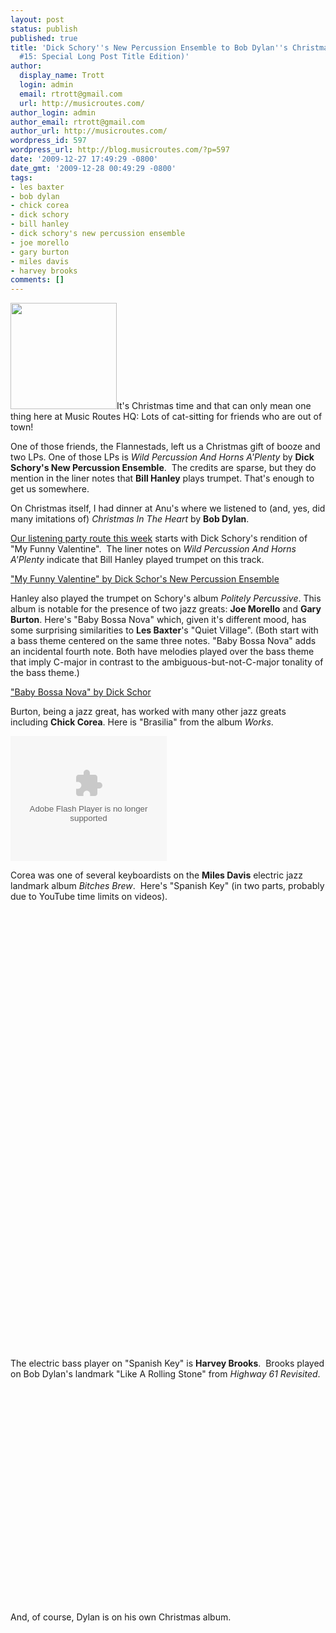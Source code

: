 ```yaml
---
layout: post
status: publish
published: true
title: 'Dick Schory''s New Percussion Ensemble to Bob Dylan''s Christmas Album (SMLP
  #15: Special Long Post Title Edition)'
author:
  display_name: Trott
  login: admin
  email: rtrott@gmail.com
  url: http://musicroutes.com/
author_login: admin
author_email: rtrott@gmail.com
author_url: http://musicroutes.com/
wordpress_id: 597
wordpress_url: http://blog.musicroutes.com/?p=597
date: '2009-12-27 17:49:29 -0800'
date_gmt: '2009-12-28 00:49:29 -0800'
tags:
- les baxter
- bob dylan
- chick corea
- dick schory
- bill hanley
- dick schory's new percussion ensemble
- joe morello
- gary burton
- miles davis
- harvey brooks
comments: []
---
```

<p><img class="alignright" src="http://image.listen.com/img/170x170/9/9/4/6/1816499_170x170.jpg" alt="" width="170" height="170" />It's Christmas time and that can only mean one thing here at Music Routes HQ: Lots of cat-sitting for friends who are out of town!</p>
<p>One of those friends, the Flannestads, left us a Christmas gift of booze and two LPs. One of those LPs is <em>Wild Percussion And Horns A'Plenty</em> by <strong>Dick Schory's New Percussion Ensemble</strong>.  The credits are sparse, but they do mention in the liner notes that <strong>Bill Hanley</strong> plays trumpet. That's enough to get us somewhere.</p>
<p>On Christmas itself, I had dinner at Anu's where we listened to (and, yes, did many imitations of) <em>Christmas In The Heart </em>by <strong>Bob Dylan</strong>.</p>
<p><a href="http://www.musicroutes.com/route.php?route=9ac68c56b2beb7f7d13b0ee03932a905" target="_blank">Our listening party route this week</a> starts with Dick Schory's rendition of "My Funny Valentine".  The liner notes on <em>Wild Percussion And Horns A'Plenty</em> indicate that Bill Hanley played trumpet on this track.</p>
<p><a href="http://www.palacefamilysteakhouse.com/multimedia/myfunnyvalentine.mp3">"My Funny Valentine" by Dick Schor's New Percussion Ensemble</a></p>
<p>Hanley also played the trumpet on Schory's album <em>Politely Percussive</em>. This album is notable for the presence of two jazz greats: <strong>Joe Morello</strong> and <strong>Gary Burton</strong>.  Here's "Baby Bossa Nova" which, given it's different mood, has some surprising similarities to <strong>Les Baxter</strong>'s "Quiet Village". (Both start with a bass theme centered on the same three notes.  "Baby Bossa Nova" adds an incidental fourth note.  Both have melodies played over the bass theme that imply C-major in contrast to the ambiguous-but-not-C-major tonality of the bass theme.)</p>
<p><script src="http://mediaplayer.yahoo.com/js" type="text/javascript"></script><a href="http://www.palacefamilysteakhouse.com/multimedia/babybossanova.mp3">"Baby Bossa Nova" by Dick Schor</a></p>
<p>Burton, being a jazz great, has worked with many other jazz greats including <strong>Chick Corea</strong>. Here is "Brasilia" from the album <em>Works</em>.</p>
<p><object classid="clsid:d27cdb6e-ae6d-11cf-96b8-444553540000" width="250" height="200" codebase="http://download.macromedia.com/pub/shockwave/cabs/flash/swflash.cab#version=6,0,40,0"><param name="wmode" value="window" /><param name="allowScriptAccess" value="always" /><param name="flashvars" value="hostname=cowbell.grooveshark.com&amp;widgetID=18645914&amp;style=metal&amp;bbg=000000&amp;bfg=666666&amp;bt=FFFFFF&amp;bth=000000&amp;pbg=FFFFFF&amp;pbgh=666666&amp;pfg=000000&amp;pfgh=FFFFFF&amp;si=FFFFFF&amp;lbg=FFFFFF&amp;lbgh=666666&amp;lfg=000000&amp;lfgh=FFFFFF&amp;sb=FFFFFF&amp;sbh=666666&amp;p=0" /><param name="src" value="http://listen.grooveshark.com/widget.swf" /><embed type="application/x-shockwave-flash" width="250" height="200" src="http://listen.grooveshark.com/widget.swf" flashvars="hostname=cowbell.grooveshark.com&amp;widgetID=18645914&amp;style=metal&amp;bbg=000000&amp;bfg=666666&amp;bt=FFFFFF&amp;bth=000000&amp;pbg=FFFFFF&amp;pbgh=666666&amp;pfg=000000&amp;pfgh=FFFFFF&amp;si=FFFFFF&amp;lbg=FFFFFF&amp;lbgh=666666&amp;lfg=000000&amp;lfgh=FFFFFF&amp;sb=FFFFFF&amp;sbh=666666&amp;p=0" allowscriptaccess="always" wmode="window"></embed></object></p>
<p>Corea was one of several keyboardists on the <strong>Miles Davis</strong> electric jazz landmark album <em>Bitches Brew</em>.  Here's "Spanish Key" (in two parts, probably due to YouTube time limits on videos).</p>
<p><object classid="clsid:d27cdb6e-ae6d-11cf-96b8-444553540000" width="425" height="344" codebase="http://download.macromedia.com/pub/shockwave/cabs/flash/swflash.cab#version=6,0,40,0"><param name="allowFullScreen" value="true" /><param name="allowscriptaccess" value="always" /><param name="src" value="http://www.youtube.com/v/lxzxuA06e6M&amp;hl=en_US&amp;fs=1&amp;" /><param name="allowfullscreen" value="true" /><embed type="application/x-shockwave-flash" width="425" height="344" src="http://www.youtube.com/v/lxzxuA06e6M&amp;hl=en_US&amp;fs=1&amp;" allowscriptaccess="always" allowfullscreen="true"></embed></object></p>
<p><object classid="clsid:d27cdb6e-ae6d-11cf-96b8-444553540000" width="425" height="344" codebase="http://download.macromedia.com/pub/shockwave/cabs/flash/swflash.cab#version=6,0,40,0"><param name="allowFullScreen" value="true" /><param name="allowscriptaccess" value="always" /><param name="src" value="http://www.youtube.com/v/TWnFCH56Ixk&amp;hl=en_US&amp;fs=1&amp;" /><param name="allowfullscreen" value="true" /><embed type="application/x-shockwave-flash" width="425" height="344" src="http://www.youtube.com/v/TWnFCH56Ixk&amp;hl=en_US&amp;fs=1&amp;" allowscriptaccess="always" allowfullscreen="true"></embed></object></p>
<p>The electric bass player on "Spanish Key" is <strong>Harvey Brooks</strong>.  Brooks played on Bob Dylan's landmark "Like A Rolling Stone" from <em>Highway 61 Revisited</em>.</p>
<p><object classid="clsid:d27cdb6e-ae6d-11cf-96b8-444553540000" width="425" height="344" codebase="http://download.macromedia.com/pub/shockwave/cabs/flash/swflash.cab#version=6,0,40,0"><param name="allowFullScreen" value="true" /><param name="allowscriptaccess" value="always" /><param name="src" value="http://www.youtube.com/v/Yu0SQrAX9u0&amp;hl=en_US&amp;fs=1&amp;" /><param name="allowfullscreen" value="true" /><embed type="application/x-shockwave-flash" width="425" height="344" src="http://www.youtube.com/v/Yu0SQrAX9u0&amp;hl=en_US&amp;fs=1&amp;" allowscriptaccess="always" allowfullscreen="true"></embed></object></p>
<p>And, of course, Dylan is on his own Christmas album.</p>
<p><object classid="clsid:d27cdb6e-ae6d-11cf-96b8-444553540000" width="560" height="340" codebase="http://download.macromedia.com/pub/shockwave/cabs/flash/swflash.cab#version=6,0,40,0"><param name="allowFullScreen" value="true" /><param name="allowscriptaccess" value="always" /><param name="src" value="http://www.youtube.com/v/plVjC15jhtw&amp;hl=en_US&amp;fs=1&amp;" /><param name="allowfullscreen" value="true" /><embed type="application/x-shockwave-flash" width="560" height="340" src="http://www.youtube.com/v/plVjC15jhtw&amp;hl=en_US&amp;fs=1&amp;" allowscriptaccess="always" allowfullscreen="true"></embed></object></p>

